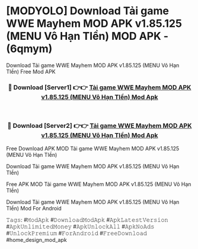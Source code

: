 # [MODYOLO] Download Tải game WWE Mayhem MOD APK v1.85.125 (MENU Vô Hạn TIền) MOD APK - (6qmym)
Download Tải game WWE Mayhem MOD APK v1.85.125 (MENU Vô Hạn TIền) Free Mod APK

<div align="center">
<h3>🔴 Download [Server1] 👉👉 <a href="https://apk-comot.site?title=Tải_game_WWE_Mayhem_MOD_APK_v1.85.125_(MENU_Vô_Hạn_TIền)">Tải game WWE Mayhem MOD APK v1.85.125 (MENU Vô Hạn TIền) Mod Apk</a></h3><br>

<h3>🔴 Download [Server2] 👉👉 <a href="https://apk-comot.site?title=Tải_game_WWE_Mayhem_MOD_APK_v1.85.125_(MENU_Vô_Hạn_TIền)">Tải game WWE Mayhem MOD APK v1.85.125 (MENU Vô Hạn TIền) Mod Apk</a></h3>
</div>


Free Download APK MOD Tải game WWE Mayhem MOD APK v1.85.125 (MENU Vô Hạn TIền)

Download Tải game WWE Mayhem MOD APK v1.85.125 (MENU Vô Hạn TIền) 

Free APK MOD Tải game WWE Mayhem MOD APK v1.85.125 (MENU Vô Hạn TIền) 

Download Tải game WWE Mayhem MOD APK v1.85.125 (MENU Vô Hạn TIền) Mod For Android

𝚃𝚊𝚐𝚜: #𝙼𝚘𝚍𝙰𝚙𝚔 #𝙳𝚘𝚠𝚗𝚕𝚘𝚊𝚍𝙼𝚘𝚍𝙰𝚙𝚔 #𝙰𝚙𝚔𝙻𝚊𝚝𝚎𝚜𝚝𝚅𝚎𝚛𝚜𝚒𝚘𝚗 #𝙰𝚙𝚔𝚄𝚗𝚕𝚒𝚖𝚒𝚝𝚎𝚍𝙼𝚘𝚗𝚎𝚢 #𝙰𝚙𝚔𝚄𝚗𝚕𝚘𝚌𝚔𝙰𝚕𝚕 #𝙰𝚙𝚔𝙽𝚘𝙰𝚍𝚜 #𝚄𝚗𝚕𝚘𝚌𝚔𝙿𝚛𝚎𝚖𝚒𝚞𝚖 #𝙵𝚘𝚛𝙰𝚗𝚍𝚛𝚘𝚒𝚍 #𝙵𝚛𝚎𝚎𝙳𝚘𝚠𝚗𝚕𝚘𝚊𝚍 #home_design_mod_apk